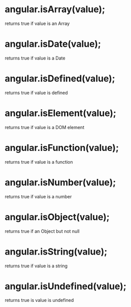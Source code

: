 # angular.isArray(value);
returns true if value is an Array

# angular.isDate(value);
returns true if value is a Date

# angular.isDefined(value);
returns true if value is defined

# angular.isElement(value);
returns true if value is a DOM element

# angular.isFunction(value);
returns true if value is a function

# angular.isNumber(value);
returns true if value is a number

# angular.isObject(value);
returns true if an Object but not null

# angular.isString(value);
returns true if value is a string

# angular.isUndefined(value);
returns true is value is undefined


